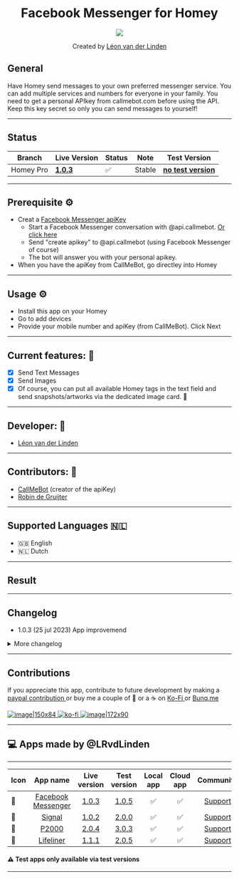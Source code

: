 <h1 align="center">Facebook Messenger for Homey</h1>
<p align="center">
  <a href="https://homey.app/nl-nl/apps/author/5d4da77a2c836a50f6936070/page/0/">
    <img src="https://static.vecteezy.com/system/resources/previews/015/593/798/non_2x/kharkov-ukraine-march-5-2021-facebook-messenger-icon-and-application-from-app-store-on-iphone-12-pro-display-screen-on-white-table-free-photo.JPG" />
  </a>
</p>

<p align="center">Created by <a href="https://homey.app/nl-nl/apps/author/">Léon van der Linden</a></p> 
  

## General
Have Homey send messages to your own preferred messenger service. You can add multiple services and numbers for everyone in your family. 
You need to get a personal APIkey from callmebot.com before using the API. Keep this key secret so only you can send messages to yourself!


---

## Status

|Branch|Live Version|Status|Note| Test Version |
| --- | --- | --- | --- | --- |
|Homey Pro|**[1.0.3](https://homey.app/nl-nl/app/nl.lrvdlinden.fb/Facebook-Messenger/)**|:white_check_mark:|Stable| **[no test version](https://homey.app/nl-nl/app/nl.lrvdlinden.fb/Facebook-Messenger/test/)** |


---

## Prerequisite ⚙
- Creat a [Facebook Messenger apiKey](https://www.callmebot.com/blog/free-api-facebook-messenger/)
   - Start a Facebook Messenger conversation with @api.callmebot. [Or click here](https://m.me/api.callmebot)
   - Send "create apikey" to @api.callmebot (using Facebook Messenger of course)
   - The bot will answer you with your personal apikey.
- When you have the apiKey from CallMeBot, go directley into Homey

---

## Usage ⚙

- Install this app on your Homey
- Go to add devices
- Provide your mobile number and apiKey (from CallMeBot). Click Next

---


## Current features: 🔧
- [x] Send Text Messages
- [x] Send Images
- [x] Of course, you can put all available Homey tags in the text field and send snapshots/artworks via the dedicated image card. :tada:

---
  
## Developer: 🔧
- <a href="https://homey.app/nl-nl/apps/author/5d4da77a2c836a50f6936070/page/0/">Léon van der Linden</a>

--- 
  
## Contributors: 🔧
- <a href="https://callmebot.com">CallMeBot</a> (creator of the apiKey)
- <a href="https://github.com/gruijter">Robin de Gruijter</a> 

---

## Supported Languages :netherlands:

* :uk: English
* :netherlands: Dutch

---

## Result


---

## Changelog
- 1.0.3 (25 jul 2023) App improvemend
<details>
<summary>More changelog</summary>
<br><br>
<pre>
- 1.0.3 (16 jul 2023) App improvemend
- 1.0.2 (16 jul 2023) Fix: Typo login_credentials
- 1.0.1 (16 jul 2023) Update readme
- 1.0.0 (16 jul 2023) NEW: app release
- 0.0.1 (16 jul 2023) First release
</pre>
</details>

---

## Contributions 

If you appreciate this app, contribute to future development by making a [paypal contribution ](https://www.paypal.me/lrvdlinden)
or buy me a couple of :beers: or a :coffee: on [Ko-Fi ](https://ko-fi.com/lrvdlinden_homey#checkoutModal) or [Bunq.me ](https://bunq.me/lrvdlinden)

[![image|150x84](upload://5Rtagdo7TObzh9u8haIuXaXBJbc) ](https://paypal.me/lrvdlinden) [![ko-fi](https://ko-fi.com/img/githubbutton_sm.svg) ](https://ko-fi.com/lrvdlinden_homey#checkoutModal)[![image|172x90](upload://iSgqkM7Zaw5s5hwVVnAqXNDQLG9) ](https://bunq.me/lrvdlinden)

---
## 💻 Apps made by @LRvdLinden
---
| Icon | App name | Live version | Test version | Local app | Cloud app | Community |
|------|:--------------:|:-------:|:-------:|:-------:|:-------:|:-------:|
| 💬 | [Facebook Messenger](https://homey.app/nl-nl/app/nl.lrvdlinden.fb/Facebook-Messenger/test/)| [1.0.3](https://homey.app/nl-nl/app/nl.lrvdlinden.fb/Facebook-Messenger/)| [1.0.5](https://homey.app/nl-nl/app/nl.lrvdlinden.fb/Facebook-Messenger/test)| ✅ | ✅ | [Support](https://community.homey.app/t/app-pro-facebook-messenger-coming-soon/84702) |
| 💬 | [Signal](https://homey.app/nl-nl/app/nl.lrvdlinden.signal/test/) | [1.0.2](https://homey.app/nl-nl/app/nl.lrvdlinden.signal/) | [2.0.0](https://homey.app/nl-nl/app/nl.lrvdlinden.signal/test/) | ✅ | ✅ | [Support](https://community.homey.app/t/app-pro-signal-messenger/83624) |
| 🚨 | [P2000](https://homey.app/nl-nl/app/nl.lrvdlinden.p2000/test/) | [2.0.4](https://homey.app/nl-nl/app/nl.lrvdlinden.p2000/) | [3.0.3](https://homey.app/nl-nl/app/nl.lrvdlinden.p2000/test/) | ✅ | ✅ | [Support](https://community.homey.app/t/app-pro-p2000/83738) |
| 🚁 | [Lifeliner](https://homey.app/nl-nl/app/nl.lrvdlinden.lifeliner/test/) |[1.1.1](https://homey.app/nl-nl/app/nl.lrvdlinden.lifeliner/) | [2.0.5](https://homey.app/nl-nl/app/nl.lrvdlinden.lifeliner/test/) |✅ | ✅ | [Support](https://community.homey.app/t/app-pro-lifeline-alerts-for-homey/83742) |

#### ⚠️ Test apps only available via test versions
---
